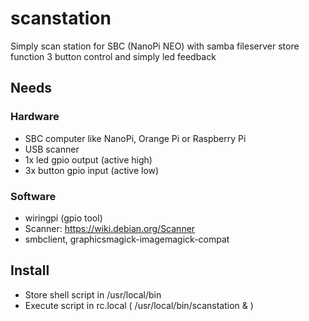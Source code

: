 # scanstation
Simply scan station for SBC (NanoPi NEO) with samba fileserver store function
3 button control and simply led feedback

##  Needs
### Hardware
  * SBC computer like NanoPi, Orange Pi or Raspberry Pi 
  * USB scanner 
  * 1x led gpio output (active high)
  * 3x button gpio input (active low)
  
### Software 
  * wiringpi (gpio tool)
  * Scanner: https://wiki.debian.org/Scanner
  * smbclient, graphicsmagick-imagemagick-compat
  
##  Install
  * Store shell script in /usr/local/bin
  * Execute script in rc.local ( /usr/local/bin/scanstation & )
  
